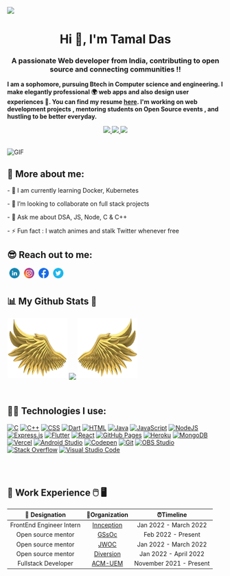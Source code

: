 <a href="https://tamal.vercel.app/" target="_blank"><img src="https://github.com/IAmTamal/IAmTamal" /></a>

<h1 align="center">Hi 👋, I'm Tamal Das</h1>
<h3 align="center">A passionate Web developer from India, contributing to open source and connecting communities !! </h3>

**I am a sophomore, pursuing Btech in Computer science and engineering. I make elegantly professional 🌍 web apps and also design user experiences 🎨. You can find my resume [here](https://tamal.vercel.app/). I'm working on web development projects , mentoring students on Open Source events , and hustling to be better everyday.**
<br/>

<p align="center">
  <a href="http://twitter.com/eddiejaoude">
    <img src="https://img.shields.io/twitter/follow/eddiejaoude?label=Twitter&logo=twitter&style=for-the-badge&color=blue" />
  </a>
  <a href="https://discord.com/invite/jZQs6Wu">
    <img src="https://img.shields.io/discord/699608417039286293?logo=discord&style=for-the-badge&color=blue" />
  </a>
  <a href="https://github.com/IAmTamal">
    <img src="https://img.shields.io/github/followers/IAmTamal?logo=github&style=for-the-badge&color=blue" />
  </a>
</p>

<br/>

<img align="center" alt="GIF" src="https://github.com/abhisheknaiidu/abhisheknaiidu/blob/master/code.gif?raw=true" width="500" height="320"/>
  
## 🧐 <strong> More about me: </strong>

<p >- 🌱 I am currently learning Docker, Kubernetes </p>

<p>- 👯 I’m looking to collaborate on full stack projects </p>

<p>- 💬 Ask me about DSA, JS, Node, C & C++</p>

<p>- ⚡ Fun fact :  I watch animes and stalk Twitter whenever free</p>

## 😎 <strong> Reach out to me: </strong>

<a href="https://www.linkedin.com/in/say-hello-to-tamal/?ltclid=623ec2b7-d26a-483e-85aa-4a522c551c0d" >
  <img style="padding-right:10px; padding-left:5px" align="left" alt="db's LinkedIn" width="24px" src="pics/iconfinder_linkedin_circle_294706.png" align="center"/>
</a>

<a href=" https://www.instagram.com/__.tamal._/">
  <img style="padding-right:10px;" align="left" alt="db's Instagram" width="24px" src="pics/iconfinder_instagram_1632517.png" />
</a>

<a href=" https://www.facebook.com/people/Tamal-Das/100018596350528/">
  <img style="padding-right:10px;" align="left" alt="db's Facebook" width="24px" src="pics/iconfinder_social-facebook-2019-circle_4696483.png" />
</a>

<a href="https://twitter.com/mrTamall">
  <img style="padding-right:10px" align="left" alt="db's Twitter" width="24px" src="pics/iconfinder_twitter_circle_294709.png" />
</a>

<br> <br>

## 📊 <strong> My Github Stats 🚀 </strong>

<p align="left">
  <a>
    <img height="140" width="140" src="https://github.com/Anubhavdevv/Anubhavdevv/blob/main/PNG/left.png">
    <img align="center" src="https://github-readme-streak-stats.herokuapp.com?user=IAmTamal&theme=dracula"/>
    <img height="140" width="140" src="https://github.com/Anubhavdevv/Anubhavdevv/blob/main/PNG/right.png">
  </a>
</p>

<br>

[website]: https://linktr.ee/Itsmetamal
[course]: http://vsCodeHero.com
[linkedin]: https://www.linkedin.com/in/say-hello-to-tamal/?ltclid=623ec2b7-d26a-483e-85aa-4a522c551c0d
[webdevplaylist]: https://www.youtube.com/playlist?list=PLkwxH9e_vrAJ0WbEsFA9W3I1W-g_BTsbt
[jsplaylist]: https://www.youtube.com/playlist?list=PLkwxH9e_vrALRJKu7wfXby3MKeflhTu6B
[cssplaylist]: https://www.youtube.com/playlist?list=PLkwxH9e_vrALSdvZuEh6gqQdmDoDIoqz4
[reactplaylist]: https://www.youtube.com/playlist?list=PLkwxH9e_vrAK4TdffpxKY3QGyHCpxFcQ0

## 👨‍💻 <strong> Technologies I use: </strong>

<p>
    <a href="https://github.com/search?q=user%3ADenverCoder1+is%3Arepo+language%3Ac"><img alt="C" src="https://img.shields.io/badge/C%20-%232370ED.svg?logo=c&logoColor=white"></a>
    <a href="https://github.com/search?q=user%3ADenverCoder1+is%3Arepo+language%3Acpp"><img alt="C++" src="https://img.shields.io/badge/C++%20-%2300599C.svg?logo=c%2B%2B&logoColor=white"></a>
    <a href="https://github.com/search?q=user%3ADenverCoder1+is%3Arepo+language%3Acss"><img alt="CSS" src="https://img.shields.io/badge/CSS%20-%231572B6.svg?logo=css3&logoColor=white"></a>
    <a href="https://github.com/search?q=user%3ADenverCoder1+is%3Arepo+language%3Adart"><img alt="Dart" src="https://img.shields.io/badge/Dart%20-%2315A6C4.svg?logo=dart&logoColor=white"></a>
    <a href="https://github.com/search?q=user%3ADenverCoder1+is%3Arepo+language%3Ahtml"><img alt="HTML" src="https://img.shields.io/badge/HTML%20-%23E34F26.svg?logo=html5&logoColor=white"></a>
    <a href="https://github.com/search?q=user%3ADenverCoder1+is%3Arepo+language%3Ajava"><img alt="Java" src="https://img.shields.io/badge/Java-%23007396.svg?logo=java&logoColor=white"></a>
    <a href="https://github.com/search?q=user%3ADenverCoder1+is%3Arepo+language%3Ajavascript"><img alt="JavaScript" src="https://img.shields.io/badge/JavaScript%20-%23F7DF1E.svg?logo=javascript&logoColor=black"></a>
    <a href="https://github.com/search?q=user%3ADenverCoder1+is%3Arepo+language%3Ajavascript"><img alt="NodeJS" src="https://img.shields.io/badge/Node.js%20-%2343853D.svg?logo=node.js&logoColor=white"></a>
    <a href="#"><img alt="Express.js" src="https://img.shields.io/badge/Express.js%20-%23404d59.svg?logo=express&logoColor=white"></a>
    <a href="#"><img alt="Flutter" src="https://img.shields.io/badge/Flutter%20-%2302569B.svg?logo=flutter&logoColor=white"></a>
    <a href="#"><img alt="React" src="https://img.shields.io/badge/React%20-%2320232a.svg?logo=react&logoColor=%2361DAFB"></a>
    <a href="#"><img alt="GitHub Pages" src="https://img.shields.io/badge/GitHub%20Pages-%23327FC7.svg?logo=github&logoColor=white"></a>
    <a href="#"><img alt="Heroku" src="https://img.shields.io/badge/Heroku%20-%23430098.svg?logo=heroku&logoColor=white"></a>
    <a href="#"><img alt="MongoDB" src ="https://img.shields.io/badge/MongoDB-%234ea94b.svg?logo=mongodb&logoColor=white"></a>
    <a href="#"><img alt="Vercel" src="https://img.shields.io/badge/Vercel%20-%23000000.svg?logo=vercel&logoColor=white"></a>
    <a href="#"><img alt="Android Studio" src="https://img.shields.io/badge/Android%20Studio-008678.svg?logo=android-studio&logoColor=white"></a>
    <a href="#"><img alt="Codepen" src="https://img.shields.io/badge/Codepen-000000.svg?logo=codepen&logoColor=white"></a>
    <a href="#"><img alt="Git" src="https://img.shields.io/badge/Git%20-%23F05033.svg?logo=git&logoColor=white"></a>
    <a href="#"><img alt="OBS Studio" src="https://img.shields.io/badge/-OBS%20Studio-302E31?logo=obs-studio&logoColor=white"></a>
    <a href="#"><img alt="Stack Overflow" src="https://img.shields.io/badge/-Stack%20Overflow-FE7A16?logo=stack-overflow&logoColor=white"></a>
    <a href="#"><img alt="Visual Studio Code" src="https://img.shields.io/badge/Visual%20Studio%20Code-0078d7.svg?logo=visual-studio-code&logoColor=white"></a>

</p>

<br> <br>

## 🚀 **Work Experience** :computer_mouse: :desktop_computer:

|      💼 Designation      |                       🏢Organization                       |       ⏰Timeline        |
| :----------------------: | :--------------------------------------------------------: | :---------------------: |
| FrontEnd Engineer Intern | [Innception](https://www.linkedin.com/company/innception/) |  Jan 2022 - March 2022  |
|    Open source mentor    |          [GSsOc](https://gssoc.girlscript.tech/)           |   Feb 2022 - Present    |
|    Open source mentor    |                 [JWOC](https://jwoc.tech/)                 |  Jan 2022 - March 2022  |
|    Open source mentor    |           [Diversion](https://diversion.tech/#)            |  Jan 2022 - April 2022  |
|   Fullstack Developer    |        [ACM-UEM](https://www.facebook.com/acmuemk)         | November 2021 - Present |
